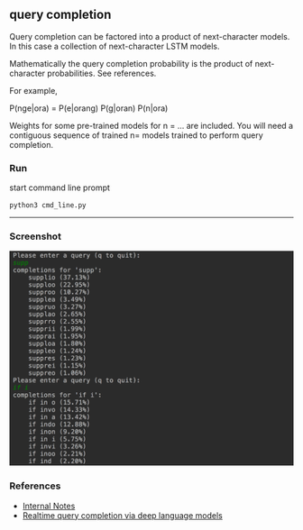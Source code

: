 query completion
---
Query completion can be factored into a product of next-character models. In this case a collection of next-character LSTM models. 

Mathematically the query completion probability is the product of next-character probabilities. See references.

For example,

P(nge|ora) = P(e|orang) P(g|oran) P(n|ora)

Weights for some pre-trained models for n = ... are included.
You will need a contiguous sequence of trained n= models trained to perform query completion.


### Run

start command line prompt

``` 
python3 cmd_line.py
```
----

### Screenshot

![query completion](./resources/querycompl.png)


### References
* [Internal Notes](www.redwrasse.io/supplementals/querycompletion)
* [Realtime query completion via deep language models](https://sigir-ecom.github.io/ecom18Papers/paper24.pdf)
